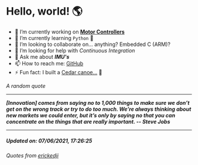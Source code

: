 # Hello, world! 🌎


- 🔧 I’m currently working on [**Motor Controllers**](https://github.com/kyleRhess/MicroMotor)
- 🌱 I’m currently learning `Python` **🐍**
- 👯 I’m looking to collaborate on... anything? Embedded C (ARM)?
- 🤔 I’m looking for help with *Continuous Integration*
- 💬 Ask me about ***IMU's***
- 📫 How to reach me: [GitHub](https://github.com/kyleRhess)
- ⚡ Fun fact: I built a [Cedar canoe...](https://kylerhess.github.io/canoe.html) 🛶

_A random quote_
___
***[Innovation] comes from saying no to 1,000 things to make sure we don’t
get on the wrong track or try to do too much. We’re always thinking
about new markets we could enter, but it’s only by saying no that you
can concentrate on the things that are really important.
-- Steve Jobs***
___
##### Updated on: 07/06/2021, 17:26:25
###### Quotes from [erickedji](https://gist.github.com/erickedji/68802)